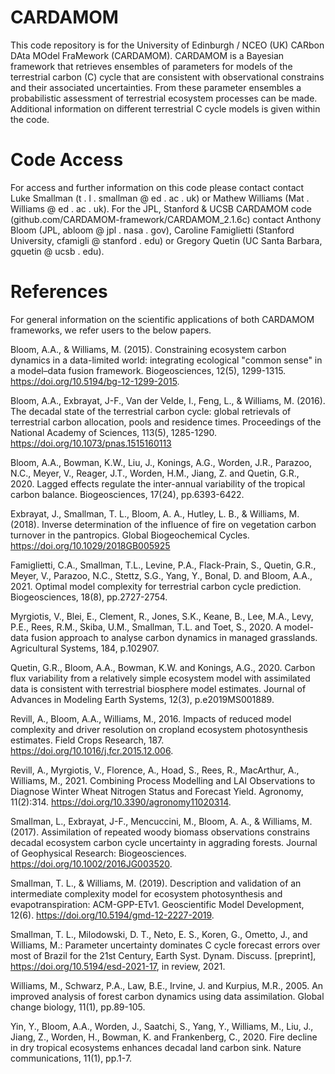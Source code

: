 # CARDAMOM
This code repository is for the University of Edinburgh / NCEO (UK) CARbon DAta MOdel FraMework (CARDAMOM). 
CARDAMOM is a Bayesian framework that retrieves ensembles of parameters for models of the terrestrial carbon (C) cycle that are consistent with observational constrains and their associated uncertainties. 
From these parameter ensembles a probabilistic assessment of terrestrial ecosystem processes can be made.
Additional information on different terrestrial C cycle models is given within the code.

# Code Access
For access and further information on this code please contact contact Luke Smallman (t . l . smallman @ ed . ac . uk) or Mathew Williams (Mat . Williams @ ed . ac . uk).
For the JPL, Stanford & UCSB CARDAMOM code (github.com/CARDAMOM-framework/CARDAMOM_2.1.6c) contact Anthony Bloom (JPL, abloom @ jpl . nasa . gov), Caroline Famiglietti (Stanford University, cfamigli @ stanford . edu) or Gregory Quetin (UC Santa Barbara, gquetin @ ucsb . edu).

# References
For general information on the scientific applications of both CARDAMOM frameworks, we refer users to the below papers.

Bloom, A.A., & Williams, M. (2015). Constraining ecosystem carbon dynamics in a data-limited world: integrating ecological "common sense" in a model–data fusion framework. Biogeosciences, 12(5), 1299-1315. https://doi.org/10.5194/bg-12-1299-2015.

Bloom, A.A., Exbrayat, J-F., Van der Velde, I., Feng, L., & Williams, M. (2016). The decadal state of the terrestrial carbon cycle: global retrievals of terrestrial carbon allocation, pools and residence times. Proceedings of the National Academy of Sciences, 113(5), 1285-1290. https://doi.org/10.1073/pnas.1515160113

Bloom, A.A., Bowman, K.W., Liu, J., Konings, A.G., Worden, J.R., Parazoo, N.C., Meyer, V., Reager, J.T., Worden, H.M., Jiang, Z. and Quetin, G.R., 2020. Lagged effects regulate the inter-annual variability of the tropical carbon balance. Biogeosciences, 17(24), pp.6393-6422.

Exbrayat, J., Smallman, T. L., Bloom, A. A., Hutley, L. B., & Williams, M. (2018). Inverse determination of the influence of fire on vegetation carbon turnover in the pantropics. Global Biogeochemical Cycles. https://doi.org/10.1029/2018GB005925

Famiglietti, C.A., Smallman, T.L., Levine, P.A., Flack-Prain, S., Quetin, G.R., Meyer, V., Parazoo, N.C., Stettz, S.G., Yang, Y., Bonal, D. and Bloom, A.A., 2021. Optimal model complexity for terrestrial carbon cycle prediction. Biogeosciences, 18(8), pp.2727-2754.

Myrgiotis, V., Blei, E., Clement, R., Jones, S.K., Keane, B., Lee, M.A., Levy, P.E., Rees, R.M., Skiba, U.M., Smallman, T.L. and Toet, S., 2020. A model-data fusion approach to analyse carbon dynamics in managed grasslands. Agricultural Systems, 184, p.102907.

Quetin, G.R., Bloom, A.A., Bowman, K.W. and Konings, A.G., 2020. Carbon flux variability from a relatively simple ecosystem model with assimilated data is consistent with terrestrial biosphere model estimates. Journal of Advances in Modeling Earth Systems, 12(3), p.e2019MS001889.

Revill, A., Bloom, A.A., Williams, M., 2016. Impacts of reduced model complexity and driver resolution on cropland ecosystem photosynthesis estimates. Field Crops Research, 187. https://doi.org/10.1016/j.fcr.2015.12.006.

Revill, A., Myrgiotis, V., Florence, A., Hoad, S., Rees, R., MacArthur, A., Williams, M., 2021. Combining Process Modelling and LAI Observations to Diagnose Winter Wheat Nitrogen Status and Forecast Yield. Agronomy, 11(2):314. https://doi.org/10.3390/agronomy11020314.

Smallman, L., Exbrayat, J-F., Mencuccini, M., Bloom, A. A., & Williams, M. (2017). Assimilation of repeated woody biomass observations constrains decadal ecosystem carbon cycle uncertainty in aggrading forests. Journal of Geophysical Research: Biogeosciences. https://doi.org/10.1002/2016JG003520.

Smallman, T. L., & Williams, M. (2019). Description and validation of an intermediate complexity model for ecosystem photosynthesis and evapotranspiration: ACM-GPP-ETv1. Geoscientific Model Development, 12(6). https://doi.org/10.5194/gmd-12-2227-2019.

Smallman, T. L., Milodowski, D. T., Neto, E. S., Koren, G., Ometto, J., and Williams, M.: Parameter uncertainty dominates C cycle forecast errors over most of Brazil for the 21st Century, Earth Syst. Dynam. Discuss. [preprint], https://doi.org/10.5194/esd-2021-17, in review, 2021.

Williams, M., Schwarz, P.A., Law, B.E., Irvine, J. and Kurpius, M.R., 2005. An improved analysis of forest carbon dynamics using data assimilation. Global change biology, 11(1), pp.89-105.

Yin, Y., Bloom, A.A., Worden, J., Saatchi, S., Yang, Y., Williams, M., Liu, J., Jiang, Z., Worden, H., Bowman, K. and Frankenberg, C., 2020. Fire decline in dry tropical ecosystems enhances decadal land carbon sink. Nature communications, 11(1), pp.1-7.
